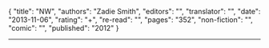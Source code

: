 {
"title": "NW",
"authors": "Zadie Smith",
"editors": "",
"translator": "",
"date": "2013-11-06",
"rating": "+",
"re-read": "",
"pages": "352",
"non-fiction": "",
"comic": "",
"published": "2012"
}

---
